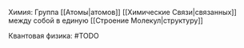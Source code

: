 Химия: Группа [[Атомы|атомов]] [[Химические Связи|связанных]] между собой в единую [[Строение Молекул|структуру]]

Квантовая физика: #TODO